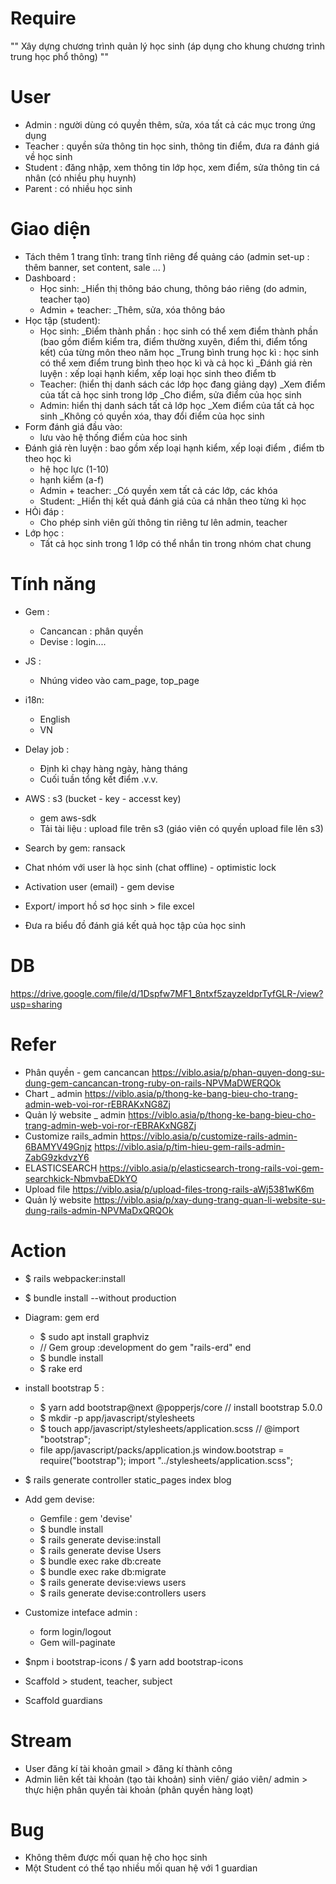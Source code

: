 # Require

"" Xây dựng chương trình quản lý học sinh (áp dụng cho khung chương trình trung học phổ thông) ""

# User 

- Admin : người dùng có quyền thêm, sửa, xóa tất cả các mục trong ứng dụng
- Teacher : quyền sửa thông tin học sinh, thông tin điểm, đưa ra đánh giá về học sinh
- Student : đăng nhập, xem thông tin lớp học, xem điểm, sửa thông tin cá nhân (có nhiều phụ huynh)
- Parent : có nhiều học sinh 

# Giao diện

- Tách thêm 1 trang tĩnh: trang tĩnh riêng để quảng cáo (admin set-up : thêm banner, set content, sale ... )
- Dashboard :
    + Học sinh: 
        _Hiển thị thông báo chung, thông báo riêng (do admin, teacher tạo)
    + Admin + teacher:
        _Thêm, sửa, xóa thông báo 
- Học tập (student):
    + Học sinh: 
        _Điểm thành phần : học sinh có thể xem điểm thành phần (bao gồm điểm kiểm tra, điểm thường xuyên, điểm thi, điểm tổng kết) của từng môn theo năm học 
        _Trung bình trung học kì : học sinh có thể xem điểm trung bình theo học kì và cả học kì
        _Đánh giá rèn luyện : xếp loại hạnh kiểm, xếp loại học sinh theo điểm tb
    + Teacher: (hiển thị danh sách các lớp học đang giảng dạy)
        _Xem điểm của tất cả học sinh trong lớp
        _Cho điểm, sửa điểm của học sinh
    + Admin: hiển thị danh sách tất cả lớp học
        _Xem điểm của tất cả học sinh
        _Không có quyền xóa, thay đổi điểm của học sinh
- Form đánh giá đầu vào:
    + lưu vào hệ thống điểm của hoc sinh
- Đánh giá rèn luyện : bao gồm xếp loại hạnh kiểm, xếp loại điểm , điểm tb theo học kì 
    + hệ học lực (1-10)
    + hạnh kiểm (a-f)
    + Admin + teacher:
        _Có quyền xem tất cả các lớp, các khóa
    + Student:
        _Hiển thị kết quả đánh giá của cá nhân theo từng kì học
- HỎi đáp :
    + Cho phép sinh viên gửi thông tin riêng tư lên admin, teacher
- Lớp học : 
    + Tất cả học sinh trong 1 lớp có thể nhắn tin trong nhóm chat chung

# Tính năng
- Gem :
    + Cancancan : phân quyền
    + Devise : login....
- JS : 
    + Nhúng video vào cam_page, top_page 
- i18n: 
    + English
    + VN 
- Delay job : 
    + Định kì chạy hàng ngày, hàng tháng
    + Cuối tuần tổng kết điểm .v.v.
- AWS : s3 (bucket - key - accesst key)
    + gem aws-sdk
    + Tải tài liệu : upload file trên s3 (giáo viên có quyền upload file lên s3)
- Search by gem: ransack

- Chat nhóm với user là học sinh (chat offline) - optimistic lock
- Activation user (email) - gem devise
- Export/ import hồ sơ học sinh > file excel 
- Đưa ra biểu đồ đánh giá kết quả học tập của học sinh 

# DB

https://drive.google.com/file/d/1Dspfw7MF1_8ntxf5zayzeldprTyfGLR-/view?usp=sharing

# Refer

- Phân quyền - gem cancancan
    https://viblo.asia/p/phan-quyen-dong-su-dung-gem-cancancan-trong-ruby-on-rails-NPVMaDWERQOk
- Chart _ admin 
    https://viblo.asia/p/thong-ke-bang-bieu-cho-trang-admin-web-voi-ror-rEBRAKxNG8Zj
- Quản lý website _ admin
    https://viblo.asia/p/thong-ke-bang-bieu-cho-trang-admin-web-voi-ror-rEBRAKxNG8Zj
- Customize rails_admin
    https://viblo.asia/p/customize-rails-admin-6BAMYV49Gnjz
    https://viblo.asia/p/tim-hieu-gem-rails-admin-ZabG9zkdvzY6
- ELASTICSEARCH
    https://viblo.asia/p/elasticsearch-trong-rails-voi-gem-searchkick-NbmvbaEDkYO
- Upload file
    https://viblo.asia/p/upload-files-trong-rails-aWj5381wK6m
- Quản lý website
    https://viblo.asia/p/xay-dung-trang-quan-li-website-su-dung-rails-admin-NPVMaDxQRQOk

# Action

- $ rails webpacker:install
- $ bundle install --without production
- Diagram: gem erd
    + $ sudo apt install graphviz
    + // Gem
        group :development do
            gem "rails-erd"
        end
    + $ bundle install
    + $ rake erd

- install bootstrap 5 :
    + $ yarn add bootstrap@next @popperjs/core // install bootstrap 5.0.0
    + $ mkdir -p app/javascript/stylesheets
    + $ touch app/javascript/stylesheets/application.scss  // @import "bootstrap";
    + file app/javascript/packs/application.js 
        window.bootstrap = require("bootstrap");
        import "../stylesheets/application.scss";

- $ rails generate controller static_pages index blog 

- Add gem devise:
    + Gemfile : gem 'devise'
    + $ bundle install
    + $ rails generate devise:install
    + $ rails generate devise Users
    + $ bundle exec rake db:create
    + $ bundle exec rake db:migrate
    + $ rails generate devise:views users
    + $ rails generate devise:controllers users 

- Customize inteface admin :
    + form login/logout
    + Gem will-paginate
- $npm i bootstrap-icons / $ yarn add bootstrap-icons
- Scaffold > student, teacher, subject
- Scaffold guardians



# Stream

- User đăng kí tài khoản gmail > đăng kí thành công
- Admin liên kết tài khoản (tạo tài khoản) sinh viên/ giáo viên/ admin > thực hiện phân quyền tài khoản (phân quyền hàng loạt)

# Bug

- Không thêm được mối quan hệ cho học sinh 
- Một Student có thể tạo nhiều mối quan hệ với 1 guardian
